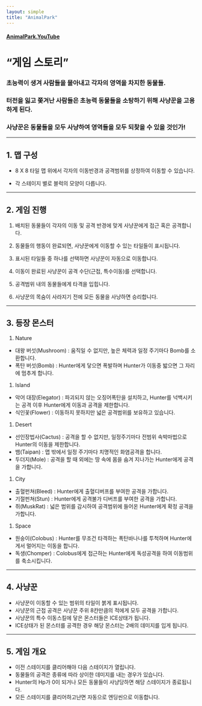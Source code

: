 ```yaml
---
layout: simple
title: "AnimalPark"
---
```


#### [AnimalPark.YouTube](https://www.youtube.com/watch?v=Ax1bNRKKois)

# “게임 스토리”

### 초능력이 생겨 사람들을 몰아내고 각자의 영역을 차지한 동물들.

### 터전을 잃고 쫒겨난 사람들은 초능력 동물들을 소탕하기 위해 사냥꾼을 고용하게 된다.

### 사냥꾼은 동물들을 모두 사냥하여 영역들을 모두 되찾을 수 있을 것인가!

---

## 1. 맵 구성

- 8 X 8 타일 맵 위에서 각자의 이동반경과 공격범위를 상정하여 이동할 수 있습니다.

- 각 스테이지 별로 블럭의 모양이 다릅니다.

---

## 2. 게임 진행

1.  배치된 동물들이 각자의 이동 및 공격 반경에 맞게 사냥꾼에게 접근 혹은 공격합니다.

2.  동물들의 행동이 완료되면, 사냥꾼에게 이동할 수 있는 타일들이 표시됩니다.

3.  표시된 타일들 중 하나를 선택하면 사냥꾼이 자동으로 이동합니다.

4.  이동이 완료된 사냥꾼이 공격 수단(근접, 특수이동)를 선택합니다.

5.  공격범위 내의 동물들에게 타격을 입힙니다.

6.  사냥꾼의 목숨이 사라지기 전에 모든 동물을 사냥하면 승리합니다.

---

## 3. 등장 몬스터

 1. Nature
  - 대왕 버섯(Mushroom) : 움직일 수 없지만, 높은 체력과 일정 주기마다 Bomb를 소환합니다.
  - 폭탄 버섯(Bomb) : Hunter에게 닿으면 폭발하며 Hunter가 이동중 밟으면 그 자리에 멈추게 합니다.

 1. Island
  - 악어 대장(Elegator) : 파괴되지 않는 오징어폭탄을 설치하고, Hunter를 넉백시키는 공격 이후 Hunter에게 이동과 공격을 제한합니다.
  - 식인꽃(Flower) : 이동하지 못하지만 넓은 공격범위를 보유하고 있습니다.

 1. Desert
  - 선인장법사(Cactus) : 공격을 할 수 없지만, 일정주기마다 전범위 속박마법으로 Hunter의 이동을 제한합니다.
  - 뱀(Taipan) : 맵 밖에서 일정 주기마다 치명적인 화염공격을 합니다.
  - 두더지(Mole) : 공격을 할 때 외에는 땅 속에 몸을 숨겨 지나가는 Hunter에게 공격을 가합니다.

 1. City
  - 출혈펀쳐(Bleed) : Hunter에게 출혈디버프를 부여한 공격을 가합니다.
  - 기절펀쳐(Stun) : Hunter에게 공격불가 디버프를 부여한 공격을 가합니다.
  - 쥐(MuskRat) : 넓은 범위를 감시하여 공격범위에 들어온 Hunter에게 확정 공격을 가합니다.

 1. Space
  - 원숭이(Colobus) : Hunter를 무조건 타격하는 폭탄바나나를 투척하며 Hunter에게서 멀어지는 이동을 합니다.
  - 독생(Chomper) : Colobus에게 접근하는 Hunter에게 독성공격을 하여 이동범위를 축소시킵니다.



---

## 4. 사냥꾼

- 사냥꾼이 이동할 수 있는 범위의 타일이 붉게 표시됩니다.
- 사냥꾼의 근접 공격은 사냥꾼 주위 8칸만큼의 적에게 모두 공격을 가합니다.
- 사냥꾼의 특수 이동스킬에 닿은 몬스터들은 ICE상태가 됩니다.
- ICE상태가 된 몬스터를 공격한 경우 해당 몬스터는 2배의 데미지를 입게 됩니다.

---

## 5. 게임 개요

- 이전 스테이지를 클리어해야 다음 스테이지가 열립니다.
- 동물들의 공격은 종류에 따라 상이한 데미지를 내는 경우가 있습니다.
- Hunter의 Hp가 0이 되거나 모든 동물들이 사냥당하면 해당 스테이지가 종료됩니다.
- 모든 스테이지를 클리어하고난면 자동으로 엔딩씬으로 이동합니다.



